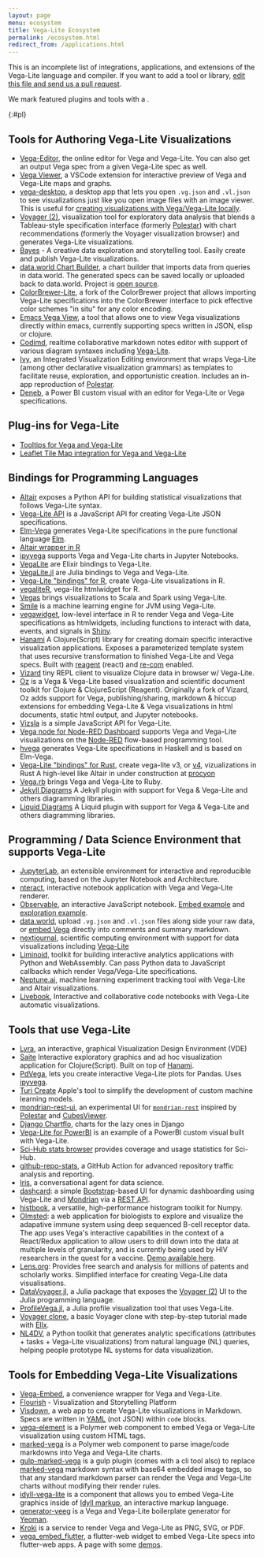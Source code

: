 ```yaml
---
layout: page
menu: ecosystem
title: Vega-Lite Ecosystem
permalink: /ecosystem.html
redirect_from: /applications.html
---
```


This is an incomplete list of integrations, applications, and extensions of the Vega-Lite language and compiler. If you want to add a tool or library, [edit this file and send us a pull request](https://github.com/vega/vega-lite/blob/master/site/ecosystem.md).

We mark featured plugins and tools with a <span class="octicon octicon-star"></span>.

{:#pl}

## Tools for Authoring Vega-Lite Visualizations

- <span class="octicon octicon-star"></span> [Vega-Editor](https://vega.github.io/editor/), the online editor for Vega and Vega-Lite. You can also get an output Vega spec from a given Vega-Lite spec as well.
- <span class="octicon octicon-star"></span> [Vega Viewer](https://github.com/RandomFractals/vscode-vega-viewer), a VSCode extension for interactive preview of Vega and Vega-Lite maps and graphs.
- <span class="octicon octicon-star"></span> [vega-desktop](https://github.com/kristw/vega-desktop), a desktop app that lets you open `.vg.json` and `.vl.json` to see visualizations just like you open image files with an image viewer. This is useful for [creating visualizations with Vega/Vega-Lite locally](https://medium.com/@kristw/create-visualizations-with-vega-on-your-machine-using-your-preferred-editor-529e1be875c0).
- <span class="octicon octicon-star"></span> [Voyager (2)](https://github.com/vega/voyager), visualization tool for exploratory data analysis that blends a Tableau-style specification interface (formerly [Polestar](https://github.com/vega/polestar)) with chart recommendations (formerly the Voyager visualization browser) and generates Vega-Lite visualizations.
- <span class="octicon octicon-star"></span>[Bayes](https://bayes.com) - A creative data exploration and storytelling tool. Easily create and publish Vega-Lite visualizations.
- [data.world Chart Builder](https://data.world/integrations/chart-builder), a chart builder that imports data from queries in data.world. The generated specs can be saved locally or uploaded back to data.world. Project is [open source](https://github.com/datadotworld/chart-builder).
- [ColorBrewer-Lite](https://github.com/vis-au/colorbrewer), a fork of the ColorBrewer project that allows importing Vega-Lite specifications into the ColorBrewer interface to pick effective color schemes "in situ" for any color encoding.
- [Emacs Vega View](https://github.com/applied-science/emacs-vega-view), a tool that allows one to view Vega visualizations directly within emacs, currently supporting specs written in JSON, elisp or clojure.
- [Codimd](https://github.com/hackmdio/codimd), realtime collaborative markdown notes editor with support of various diagram syntaxes including [Vega-Lite](https://hackmd.io/c/codimd-documentation/%2F%40codimd%2Fextra-supported-syntax#Vega-Lite).
- [Ivy](http://ivy-vis.netlify.app/), an Integrated Visualization Editing environment that wraps Vega-Lite (among other declarative visualization grammars) as templates to facilitate reuse, exploration, and opportunistic creation. Includes an in-app reproduction of [Polestar](https://github.com/vega/polestar).
- [Deneb](https://deneb-viz.github.io), a Power BI custom visual with an editor for Vega-Lite or Vega specifications.

## Plug-ins for Vega-Lite

- <span class="octicon octicon-star"></span> [Tooltips for Vega and Vega-Lite](https://github.com/vega/vega-lite-tooltip)
- <span class="octicon octicon-star"></span> [Leaflet Tile Map integration for Vega and Vega-Lite](https://github.com/nyurik/leaflet-vega)

## Bindings for Programming Languages

- <span class="octicon octicon-star"></span> [Altair](https://altair-viz.github.io) exposes a Python API for building statistical visualizations that follows Vega-Lite syntax.
- <span class="octicon octicon-star"></span> [Vega-Lite API](https://github.com/vega/vega-lite-api) is a JavaScript API for creating Vega-Lite JSON specifications.
- <span class="octicon octicon-star"></span> [Elm-Vega](https://package.elm-lang.org/packages/gicentre/elm-vega/latest) generates Vega-Lite specifications in the pure functional language [Elm](https://elm-lang.org).
- [Altair wrapper in R](https://vegawidget.github.io/altair/)
- [ipyvega](https://github.com/vega/ipyvega) supports Vega and Vega-Lite charts in Jupyter Notebooks.
- [VegaLite](https://github.com/elixir-nx/vega_lite) are Elixir bindings to Vega-Lite.
- <span class="octicon octicon-star"></span> [VegaLite.jl](https://github.com/queryverse/VegaLite.jl) are Julia bindings to Vega and Vega-Lite.
- [Vega-Lite "bindings" for R](https://github.com/hrbrmstr/vegalite), create Vega-Lite visualizations in R.
- [vegaliteR](https://github.com/timelyportfolio/vegaliteR), vega-lite htmlwidget for R.
- [Vegas](https://github.com/aishfenton/Vegas) brings visualizations to Scala and Spark using Vega-Lite.
- [Smile](https://haifengl.github.io/) is a machine learning engine for JVM using Vega-Lite.
- [vegawidget](https://vegawidget.github.io/vegawidget), low-level interface in R to render Vega and Vega-Lite specifications as htmlwidgets, including functions to interact with data, events, and signals in [Shiny](https://shiny.rstudio.com).
- [Hanami](https://github.com/jsa-aerial/hanami) A Clojure(Script) library for creating domain specific interactive visualization applications. Exposes a parameterized template system that uses recursive transformation to finished Vega-Lite and Vega specs. Built with [reagent](https://reagent-project.github.io/) (react) and [re-com](https://github.com/Day8/re-com) enabled.
- [Vizard](https://github.com/yieldbot/vizard) tiny REPL client to visualize Clojure data in browser w/ Vega-Lite.
- [Oz](https://github.com/metasoarous/oz) is a Vega & Vega-Lite based visualization and scientific document toolkit for Clojure & ClojureScript (Reagent). Originally a fork of Vizard, Oz adds support for Vega, publishing/sharing, markdown & hiccup extensions for embedding Vega-Lite & Vega visualizations in html documents, static html output, and Jupyter notebooks.
- [Vizsla](https://github.com/gjmcn/vizsla) is a simple JavaScript API for Vega-Lite.
- [Vega node for Node-RED Dashboard](https://flows.nodered.org/node/node-red-node-ui-vega) supports Vega and Vega-Lite visualizations on the [Node-RED](https://nodered.org/) flow-based programming tool.
- [hvega](https://hackage.haskell.org/package/hvega) generates Vega-Lite specifications in Haskell and is based on Elm-Vega.
- [Vega-Lite "bindings" for Rust](https://github.com/procyon-rs/vega_lite_3.rs), create vega-lite v3, or [v4](https://github.com/procyon-rs/vega_lite_4.rs), vizualizations in Rust A high-level like Altair in under construction at [procyon](https://github.com/procyon-rs/procyon)
- [Vega.rb](https://github.com/ankane/vega) brings Vega and Vega-Lite to Ruby.
- [Jekyll Diagrams](https://github.com/zhustec/jekyll-diagrams) A Jekyll plugin with support for Vega & Vega-Lite and others diagramming libraries.
- [Liquid Diagrams](https://github.com/zhustec/liquid-diagrams) A Liquid plugin with support for Vega & Vega-Lite and others diagramming libraries.

## Programming / Data Science Environment that supports Vega-Lite

- <span class="octicon octicon-star"></span> [JupyterLab](https://github.com/jupyterlab/jupyterlab), an extensible environment for interactive and reproducible computing, based on the Jupyter Notebook and Architecture.
- [nteract](https://github.com/nteract/nteract), interactive notebook application with Vega and Vega-Lite renderer.
- <span class="octicon octicon-star"></span> [Observable](https://beta.observablehq.com/), an interactive JavaScript notebook. [Embed example](https://beta.observablehq.com/@domoritz/hello-vega-embed) and [exploration example](https://beta.observablehq.com/@mbostock/exploring-data-with-vega-lite).
- [data.world](https://data.world), upload `.vg.json` and `.vl.json` files along side your raw data, or [embed Vega](https://docs.data.world/tutorials/markdown/#vega-and-vega-lite) directly into comments and summary markdown.
- [nextjournal](https://nextjournal.com/), scientific computing environment with support for data visualizations including [Vega-Lite](https://nextjournal.com/blog/plotting-with-vega-lite-in-nextjournal)
- [Liminoid](https://liminoid.io/), toolkit for building interactive analytics applications with Python and WebAssembly. Can pass Python data to JavaScript callbacks which render Vega/Vega-Lite specifications.
- [Neptune.ai](https://neptune.ai), machine learning experiment tracking tool with Vega-Lite and Altair visualizations.
- [Livebook](https://github.com/elixir-nx/livebook), Interactive and collaborative code notebooks with Vega-Lite automatic visualizations.

## Tools that use Vega-Lite

- [Lyra](https://github.com/vega/lyra), an interactive, graphical Visualization Design Environment (VDE)
- [Saite](https://github.com/jsa-aerial/saite) Interactive exploratory graphics and ad hoc visualization application for Clojure(Script). Built on top of [Hanami](https://github.com/jsa-aerial/hanami).
- <span class="octicon octicon-star"></span> [PdVega](https://jakevdp.github.io/pdvega/), lets you create interactive Vega-Lite plots for Pandas. Uses [ipyvega](https://github.com/vega/ipyvega).
- [Turi Create](https://github.com/apple/turicreate) Apple's tool to simplify the development of custom machine learning models.
- [mondrian-rest-ui](https://github.com/jazzido/mondrian-rest-ui), an experimental UI for [`mondrian-rest`](https://github.com/jazzido/mondrian-rest) inspired by [Polestar](https://github.com/vega/polestar) and [CubesViewer](https://github.com/jjmontesl/cubesviewer).
- [Django Chartflo](https://github.com/synw/django-chartflo), charts for the lazy ones in Django
- [Vega-Lite for PowerBI](https://github.com/Microsoft/vegalite-for-powerbi/) is an example of a PowerBI custom visual built with Vega-Lite.
- [Sci-Hub stats browser](https://github.com/greenelab/scihub) provides coverage and usage statistics for Sci-Hub.
- [github-repo-stats](https://github.com/jgehrcke/github-repo-stats), a GitHub Action for advanced repository traffic analysis and reporting.
- [Iris](https://hackernoon.com/a-conversational-agent-for-data-science-4ae300cdc220), a conversational agent for data science.
- [dashcard](https://github.com/scottcame/dashcard): a simple [Bootstrap](https://getbootstrap.com/)-based UI for dynamic dashboarding using Vega-Lite and [Mondrian](https://community.hds.com/docs/DOC-1009853) via a [REST API](https://github.com/ojbc/mondrian-rest).
- [histbook](https://github.com/diana-hep/histbook), a versatile, high-performance histogram toolkit for Numpy.
- [Olmsted](https://github.com/matsengrp/olmsted): a web application for biologists to explore and visualize the adapative immune system using deep sequenced B-cell receptor data. The app uses Vega's interactive capabilities in the context of a React/Redux application to allow users to drill down into the data at multiple levels of granularity, and is currently being used by HIV researchers in the quest for a vaccine. [Demo available here](https://olmstedviz.org).
- [Lens.org](https://www.lens.org/): Provides free search and analysis for millions of patents and scholarly works. Simplified interface for creating Vega-Lite data visualisations.
- [DataVoyager.jl](https://github.com/queryverse/DataVoyager.jl), a Julia package that exposes the [Voyager (2)](https://github.com/vega/voyager) UI to the Julia programming language.
- [ProfileVega.jl](https://github.com/davidanthoff/ProfileVega.jl), a Julia profile visualization tool that uses Vega-Lite.
- [Voyager clone](https://matyunya-simple-voyager-clone.ellx.app), a basic Voyager clone with step-by-step tutorial made with [Ellx](https://ellx.io).
- [NL4DV](https://nl4dv.github.io/nl4dv/), a Python toolkit that generates analytic specifications (attributes + tasks + Vega-Lite visualizations) from natural language (NL) queries, helping people prototype NL systems for data visualization.

## Tools for Embedding Vega-Lite Visualizations

- <span class="octicon octicon-star"></span> [Vega-Embed](https://github.com/vega/vega-embed), a convenience wrapper for Vega and Vega-Lite.
- <span class="octicon octicon-star"></span>[Flourish](https://flourish.studio/2018/05/29/vega-lite-in-flourish/) - Visualization and Storytelling Platform
- [Visdown](http://visdown.com), a web app to create Vega-Lite visualizations in Markdown. Specs are written in [YAML](http://www.yaml.org/) (not JSON) within `code` blocks.
- [vega-element](https://www.webcomponents.org/element/PolymerVis/vega-element) is a Polymer web component to embed Vega or Vega-Lite visualization using custom HTML tags.
- [marked-vega](https://www.webcomponents.org/element/PolymerVis/marked-vega) is a Polymer web component to parse image/code markdowns into Vega and Vega-Lite charts.
- [gulp-marked-vega](https://github.com/e2fyi/gulp-marked-vega) is a gulp plugin (comes with a cli tool also) to replace [marked-vega](https://www.webcomponents.org/element/PolymerVis/marked-vega) markdown syntax with base64 embedded image tags, so that any standard markdown parser can render the Vega and Vega-Lite charts without modifying their render rules.
- [idyll-vega-lite](https://github.com/idyll-lang/idyll-vega-lite) is a component that allows you to embed Vega-Lite graphics inside of [Idyll markup](https://idyll-lang.org), an interactive markup language.
- [generator-veeg](https://github.com/millette/generator-veeg) is a Vega and Vega-Lite boilerplate generator for [Yeoman](https://yeoman.io/).
- [Kroki](https://kroki.io/) is a service to render Vega and Vega-Lite as PNG, SVG, or PDF.
- [vega_embed_flutter](https://pub.dev/packages/vega_embed_flutter), a flutter-web widget to embed Vega-Lite specs into flutter-web apps. A page with some [demos](https://abhilash-chandran.github.io/vega_embed_flutter_demo_page/#/).
